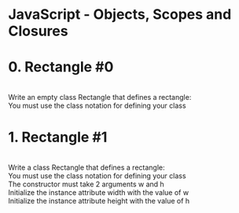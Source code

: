 <h1>JavaScript - Objects, Scopes and Closures</h1>
<h1>0. Rectangle #0</h1>
<br>
Write an empty class Rectangle that defines a rectangle:
<br>
You must use the class notation for defining your class<br>
<h1>1. Rectangle #1</h1>
<br>
Write a class Rectangle that defines a rectangle:
<br>
You must use the class notation for defining your class<br>
The constructor must take 2 arguments w and h<br>
Initialize the instance attribute width with the value of w<br>
Initialize the instance attribute height with the value of h<br>